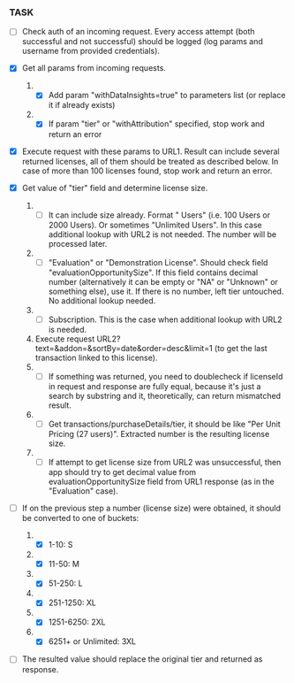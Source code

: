 ### TASK

- [ ] Check auth of an incoming request. Every access attempt (both successful and not successful) should be logged (log params and username from provided credentials).

- [x] Get all params from incoming requests.

  1. - [x] Add param "withDataInsights=true" to parameters list (or replace it if already exists)
  2. - [x] If param "tier" or "withAttribution" specified, stop work and return an error

- [x] Execute request with these params to URL1. Result can include several returned licenses, all of them should be treated as described below. In case of more than 100 licenses found, stop work and return an error.

- [x] Get value of "tier" field and determine license size.

  1. - [ ] It can include size already. Format "<Number> Users" (i.e. 100 Users or 2000 Users). Or sometimes "Unlimited Users". In this case additional lookup with URL2 is not needed. The number will be processed later.
  2. - [ ] "Evaluation" or "Demonstration License". Should check field "evaluationOpportunitySize". If this field contains decimal number (alternatively it can be empty or "NA" or "Unknown" or something else), use it. If there is no number, left tier untouched. No additional lookup needed.
  3. - [ ] Subscription. This is the case when additional lookup with URL2 is needed.
  4. Execute request URL2?text=<licenseId>&addon=<addonKey>&sortBy=date&order=desc&limit=1 (to get the last transaction linked to this license).
  5. - [ ] If something was returned, you need to doublecheck if licenseId in request and response are fully equal, because it's just a search by substring and it, theoretically, can return mismatched result.
  6. - [ ] Get transactions/purchaseDetails/tier, it should be like "Per Unit Pricing (27 users)". Extracted number is the resulting license size.
  7. - [ ] If attempt to get license size from URL2 was unsuccessful, then app should try to get decimal value from evaluationOpportunitySize field from URL1 response (as in the "Evaluation" case).

- [ ] If on the previous step a number (license size) were obtained, it should be converted to one of buckets:

  1. - [x] 1-10: S
  2. - [x] 11-50: M
  3. - [x] 51-250: L
  4. - [x] 251-1250: XL
  5. - [x] 1251-6250: 2XL
  6. - [x] 6251+ or Unlimited: 3XL

- [ ] The resulted value should replace the original tier and returned as response.
